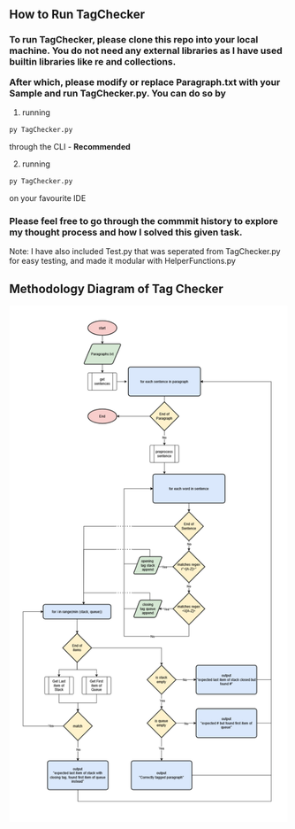 ## How to Run TagChecker

<h3>To run TagChecker, please clone this repo into your local machine.
You do not need any external libraries as I have used builtin libraries like re and collections.

After which, please modify or replace Paragraph.txt with your Sample and run TagChecker.py. You can do so by</h3>
1. running 
```python
py TagChecker.py 
```
through the CLI - <b>Recommended</b>

2. running 
```python 
py TagChecker.py
```
on your favourite IDE

<h3>Please feel free to go through the <b>commmit history</b> to explore my thought process and how I solved
this given task. </h3>

Note: I have also included Test.py that was seperated from TagChecker.py for easy testing, and made it modular with HelperFunctions.py

## Methodology Diagram of Tag Checker

![Methodology of tag checker](methodology.png)